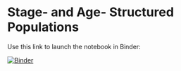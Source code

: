 # Stage- and Age- Structured Populations

Use this link to launch the notebook in Binder:

[![Binder](https://mybinder.org/badge_logo.svg)](https://mybinder.org/v2/gh/seastate/CroakerASM/main?labpath=Croaker.ipynb)
